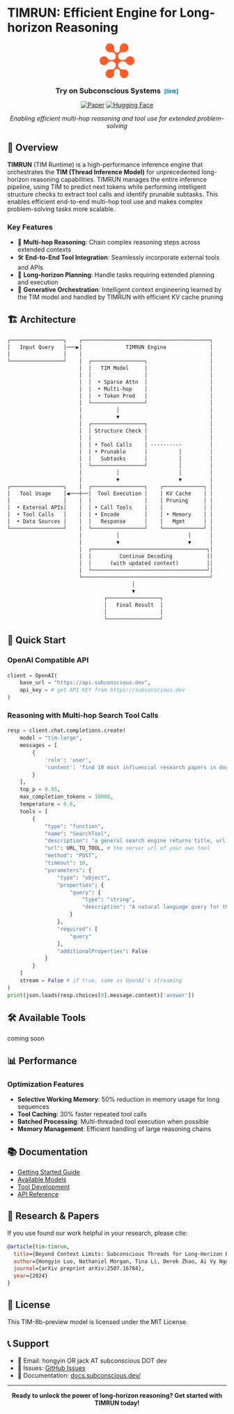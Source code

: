 # TIMRUN: Efficient Engine for Long-horizon Reasoning

<div align="center">

<a href="https://www.subconscious.dev/" style="text-decoration: none;">
  <img src="assets/imgs/logo.png" alt="Subconscious Systems" width="80" height="80" style="border-radius: 12px; margin-bottom: 8px;">
</a>

<h3 style="margin: 8px 0;">
  <a href="https://www.subconscious.dev/" style="text-decoration: none; color: inherit;">
    Try on Subconscious Systems
  </a>
  <a href="https://www.subconscious.dev/" style="text-decoration: none; color: #007acc; font-size: 0.8em; margin-left: 4px;">
    [link]
  </a>
</h3>

[![Paper](https://img.shields.io/badge/paper-arXiv-red.svg)](https://arxiv.org/pdf/2507.16784)
[![Hugging Face](https://img.shields.io/badge/🤗%20Hugging%20Face-Models-yellow)](https://huggingface.co/SubconsciousDev/TIM-8b-preview)

*Enabling efficient multi-hop reasoning and tool use for extended problem-solving*

</div>

## 🚀 Overview

**TIMRUN** (TIM Runtime) is a high-performance inference engine that orchestrates the **TIM (Thread Inference Model)** for unprecedented long-horizon reasoning capabilities. TIMRUN manages the entire inference pipeline, using TIM to predict next tokens while performing intelligent structure checks to extract tool calls and identify prunable subtasks. This enables efficient end-to-end multi-hop tool use and makes complex problem-solving tasks more scalable.

### Key Features

- 🔗 **Multi-hop Reasoning**: Chain complex reasoning steps across extended contexts
- 🛠️ **End-to-End Tool Integration**: Seamlessly incorporate external tools and APIs
- 🎯 **Long-horizon Planning**: Handle tasks requiring extended planning and execution
- 🧠 **Generative Orchestration**: Intelligent context engineering learned by the TIM model and handled by TIMRUN with efficient KV cache pruning

## 🏗️ Architecture

```
┌─────────────────┐    ┌─────────────────────────────────────────┐
│   Input Query   │───▶│              TIMRUN Engine              │
│                 │    │                                         │
└─────────────────┘    │  ┌─────────────────┐                    │
                       │  │   TIM Model     │                    │
                       │  │                 │                    │
                       │  │  • Sparse Attn  │                    │
                       │  │  • Multi-hop    │                    │
                       │  │  • Token Pred   │                    │
                       │  └─────────────────┘                    │
                       │           │                             │
                       │           ▼                             │
                       │  ┌─────────────────┐                    │
                       │  │ Structure Check │                    │
                       │  │                 │                    │
                       │  │ • Tool Calls    │ ----------         │
                       │  │ • Prunable      │          │         │
                       │  │   Subtasks      │          │         │
                       │  └─────────────────┘          │         │
                       │           │                   │         │
                       │           ▼                   ▼         │
┌─────────────────┐    │  ┌─────────────────┐    ┌─────────────┐ │
│   Tool Usage    │◀───┼──│  Tool Execution │    │ KV Cache    │ │
│                 │    │  │                 │    │ Pruning     │ │
│  • External APIs│    │  │ • Call Tools    │    │             │ │
│  • Tool Calls   │    │  │ • Encode        │    │ • Memory    │ │
│  • Data Sources │    │  │   Response      │    │   Mgmt      │ │
└─────────────────┘    │  └─────────────────┘    └─────────────┘ │
                       │           │                      │      │
                       │           ▼                      ▼      │
                       │  ┌─────────────────────────────────────┐│
                       │  │         Continue Decoding           ││
                       │  │      (with updated context)         ││
                       │  └─────────────────────────────────────┘│
                       └─────────────────────────────────────────┘
                                        │
                                        ▼
                               ┌─────────────────┐
                               │   Final Result  │
                               │                 │
                               └─────────────────┘
```

## 🚀 Quick Start

### OpenAI Compatible API

```python
client = OpenAI(
    base_url = "https://api.subconscious.dev",
    api_key = # get API KEY from https://subconscious.dev
)
```

### Reasoning with Multi-hop Search Tool Calls

```python
resp = client.chat.completions.create(
    model = "tim-large",
    messages = [
        {
            'role': 'user',
            'content': 'find 10 most influencial research papers in dog walking.'
        }
    ],
    top_p = 0.95,
    max_completion_tokens = 10000,
    temperature = 0.6,
    tools = [
        {
            "type": "function",
            "name": "SearchTool",
            "description": "a general search engine returns title, url, and desciription of 10 webpages",
            "url": URL_TO_TOOL, # the server url of your own tool
            "method": "POST",
            "timeout": 10,
            "parameters": {
                "type": "object",
                "properties": {
                    "query": {
                        "type": "string",
                        "description": "A natural language query for the search engine."
                    }
                },
                "required": [
                    "query"
                ],
                "additionalProperties": False
            }
        }
    ]
    stream = False # if true, same as OpenAI's streaming
)
print(json.loads(resp.choices[0].message.content)['answer'])
```

## 🛠️ Available Tools

coming soon

## 📊 Performance

### Optimization Features

- **Selective Working Memory**: 50% reduction in memory usage for long sequences
- **Tool Caching**: 30% faster repeated tool calls
- **Batched Processing**: Multi-threaded tool execution when possible
- **Memory Management**: Efficient handling of large reasoning chains

## 📚 Documentation

- [Getting Started Guide](https://docs.subconscious.dev/quickstart)
- [Available Models](https://docs.subconscious.dev/platform/models)
- [Tool Development](https://docs.subconscious.dev/platform/tools)
- [API Reference](https://docs.subconscious.dev/platform/using-subconscious)

## 🔬 Research & Papers

If you use found our work helpful in your research, please cite:

```bibtex
@article{tim-timrun,
  title={Beyond Context Limits: Subconscious Threads for Long-Horizon Reasoning},
  author={Hongyin Luo, Nathaniel Morgan, Tina Li, Derek Zhao, Ai Vy Ngo, Philip Schroeder, Lijie Yang, Assaf Ben-Kish, Jack O'Brien, James Glass},
  journal={arXiv preprint arXiv:2507.16784},
  year={2024}
}
```

## 📄 License

This TIM-8b-preview model is licensed under the MIT License.

## 📞 Support

- 📧 Email: hongyin OR jack AT subconscious DOT dev
- 🐛 Issues: [GitHub Issues](https://github.com/subconscious-systems/TIMRUN/issues)
- 📖 Documentation: [docs.subconscious.dev/](https://docs.subconscious.dev/)

---

<div align="center">
<strong>Ready to unlock the power of long-horizon reasoning? Get started with TIMRUN today!</strong>
</div>